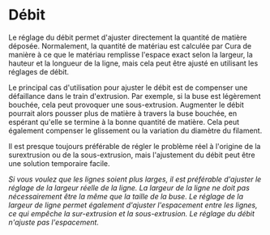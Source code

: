 Débit
====
Le réglage du débit permet d'ajuster directement la quantité de matière déposée. Normalement, la quantité de matériau est calculée par Cura de manière à ce que le matériau remplisse l'espace exact selon la largeur, la hauteur et la longueur de la ligne, mais cela peut être ajusté en utilisant les réglages de débit.

Le principal cas d'utilisation pour ajuster le débit est de compenser une défaillance dans le train d'extrusion. Par exemple, si la buse est légèrement bouchée, cela peut provoquer une sous-extrusion. Augmenter le débit pourrait alors pousser plus de matière à travers la buse bouchée, en espérant qu'elle se termine à la bonne quantité de matière. Cela peut également compenser le glissement ou la variation du diamètre du filament.

Il est presque toujours préférable de régler le problème réel à l'origine de la surextrusion ou de la sous-extrusion, mais l'ajustement du débit peut être une solution temporaire facile.

*Si vous voulez que les lignes soient plus larges, il est préférable d'ajuster le réglage de la largeur réelle de la ligne. La largeur de la ligne ne doit pas nécessairement être la même que la taille de la buse. Le réglage de la largeur de ligne permet également d'ajuster l'espacement entre les lignes, ce qui empêche la sur-extrusion et la sous-extrusion. Le réglage du débit n'ajuste pas l'espacement.*
